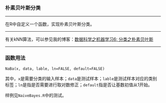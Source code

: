 ### 朴素贝叶斯分类
***

在R中自定义一个函数，实现朴素贝叶斯分类。

***

有关kNN算法，可以参见我的博客：[数据科学之机器学习6: 分类之朴素贝叶斯](http://jackycode.github.io/blog/2014/04/08/naive-bayes/)

***

### 函数用法
`NaBa(x, data, lable, ln=FALSE, default=FALSE)`

其中，`x`是需要分类的输入样本；`data`是测试样本；`lable`是测试样本对应的类别标签；`ln`是指是否需要进行取对数修正；`default`指是否让基数初值从1开始。

样例见`NaiveBayes.R`中的测试。